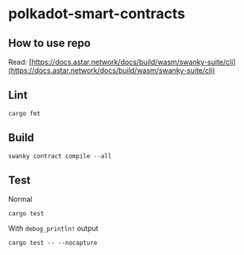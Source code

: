 # polkadot-smart-contracts

## How to use repo
Read: [https://docs.astar.network/docs/build/wasm/swanky-suite/cli](https://docs.astar.network/docs/build/wasm/swanky-suite/cli)

## Lint
```
cargo fmt
```

## Build
```
swanky contract compile --all
```

## Test
Normal
```
cargo test
```

With `debug_println!` output
```
cargo test -- --nocapture
```